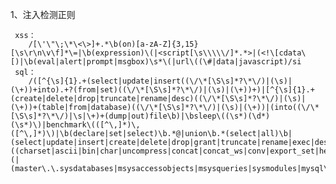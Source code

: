 1、注入检测正则

     xss：
        /[\'\"\;\*\<\>]+.*\b(on)[a-zA-Z]{3,15}[\s\r\n\v\f]*\=|\b(expression)\(|<script[\s\\\\\/]*.*>|(<!\[cdata\[)|\b(eval|alert|prompt|msgbox)\s*\(|url\((\#|data|javascript)/si
     sql：
        /([^{\s]{1}.+(select|update|insert((\/\*[\S\s]*?\*\/)|(\s)|(\+))+into).+?(from|set)((\/\*[\S\s]*?\*\/)|(\s)|(\+))+)|[^{\s]{1}.+(create|delete|drop|truncate|rename|desc)((\/\*[\S\s]*?\*\/)|(\s)|(\+))+(table|from|database)((\/\*[\S\s]*?\*\/)|(\s)|(\+))|(into((\/\*[\S\s]*?\*\/)|\s|\+)+(dump|out)file\b)|\bsleep\((\s*)(\d*)(\s*)\)|benchmark\(([^\,]*)\,([^\,]*)\)|\b(declare|set|select)\b.*@|union\b.*(select|all)\b|(select|update|insert|create|delete|drop|grant|truncate|rename|exec|desc|from|table|database|set|where)\b.*((charset|ascii|bin|char|uncompress|concat|concat_ws|conv|export_set|hex|instr|left|load_file|locate|mid|sub|substring|oct|reverse|right|unhex)\(|(master\.\.sysdatabases|msysaccessobjects|msysqueries|sysmodules|mysql\.db|sys\.database_name|information_schema\.|sysobjects|sp_makewebtask|xp_cmdshell|sp_oamethod|sp_addextendedproc|sp_oacreate|xp_regread|sys\.dbms_export_extension))/si
